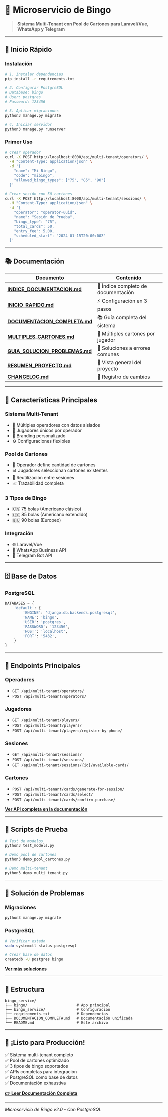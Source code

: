 # 🎲 Microservicio de Bingo

> **Sistema Multi-Tenant con Pool de Cartones para Laravel/Vue, WhatsApp y Telegram**

---

## 🚀 Inicio Rápido

### Instalación

```bash
# 1. Instalar dependencias
pip install -r requirements.txt

# 2. Configurar PostgreSQL
# Database: bingo
# User: postgres
# Password: 123456

# 3. Aplicar migraciones
python3 manage.py migrate

# 4. Iniciar servidor
python3 manage.py runserver
```

### Primer Uso

```bash
# Crear operador
curl -X POST http://localhost:8000/api/multi-tenant/operators/ \
  -H "Content-Type: application/json" \
  -d '{
    "name": "Mi Bingo",
    "code": "mibingo",
    "allowed_bingo_types": ["75", "85", "90"]
  }'

# Crear sesión con 50 cartones
curl -X POST http://localhost:8000/api/multi-tenant/sessions/ \
  -H "Content-Type: application/json" \
  -d '{
    "operator": "operator-uuid",
    "name": "Sesión de Prueba",
    "bingo_type": "75",
    "total_cards": 50,
    "entry_fee": 5.00,
    "scheduled_start": "2024-01-15T20:00:00Z"
  }'
```

---

## 📚 Documentación

| Documento | Contenido |
|-----------|-----------|
| **[INDICE_DOCUMENTACION.md](INDICE_DOCUMENTACION.md)** | 📑 Índice completo de documentación |
| **[INICIO_RAPIDO.md](INICIO_RAPIDO.md)** | ⚡ Configuración en 3 pasos |
| **[DOCUMENTACION_COMPLETA.md](DOCUMENTACION_COMPLETA.md)** | 📚 Guía completa del sistema |
| **[MULTIPLES_CARTONES.md](MULTIPLES_CARTONES.md)** | 🎲 Múltiples cartones por jugador |
| **[GUIA_SOLUCION_PROBLEMAS.md](GUIA_SOLUCION_PROBLEMAS.md)** | 🔧 Soluciones a errores comunes |
| **[RESUMEN_PROYECTO.md](RESUMEN_PROYECTO.md)** | 🎯 Vista general del proyecto |
| **[CHANGELOG.md](CHANGELOG.md)** | 📝 Registro de cambios |

---

## 🎯 Características Principales

### Sistema Multi-Tenant
- 🏢 Múltiples operadores con datos aislados
- 👥 Jugadores únicos por operador
- 🎨 Branding personalizado
- ⚙️ Configuraciones flexibles

### Pool de Cartones
- 🎲 Operador define cantidad de cartones
- 📊 Jugadores seleccionan cartones existentes
- 🔄 Reutilización entre sesiones
- 📈 Trazabilidad completa

### 3 Tipos de Bingo
- 🇺🇸 75 bolas (Americano clásico)
- 🇺🇸 85 bolas (Americano extendido)
- 🇪🇺 90 bolas (Europeo)

### Integración
- 🌐 Laravel/Vue
- 📱 WhatsApp Business API
- 📱 Telegram Bot API

---

## 🗄️ Base de Datos

### PostgreSQL

```python
DATABASES = {
    'default': {
        'ENGINE': 'django.db.backends.postgresql',
        'NAME': 'bingo',
        'USER': 'postgres',
        'PASSWORD': '123456',
        'HOST': 'localhost',
        'PORT': '5432',
    }
}
```

---

## 📡 Endpoints Principales

### Operadores
- `GET /api/multi-tenant/operators/`
- `POST /api/multi-tenant/operators/`

### Jugadores
- `GET /api/multi-tenant/players/`
- `POST /api/multi-tenant/players/`
- `POST /api/multi-tenant/players/register-by-phone/`

### Sesiones
- `GET /api/multi-tenant/sessions/`
- `POST /api/multi-tenant/sessions/`
- `GET /api/multi-tenant/sessions/{id}/available-cards/`

### Cartones
- `POST /api/multi-tenant/cards/generate-for-session/`
- `POST /api/multi-tenant/cards/select/`
- `POST /api/multi-tenant/cards/confirm-purchase/`

**[Ver API completa en la documentación](DOCUMENTACION_COMPLETA.md#-api-rest---endpoints)**

---

## 🧪 Scripts de Prueba

```bash
# Test de modelos
python3 test_models.py

# Demo pool de cartones
python3 demo_pool_cartones.py

# Demo multi-tenant
python3 demo_multi_tenant.py
```

---

## 🔧 Solución de Problemas

### Migraciones

```bash
python3 manage.py migrate
```

### PostgreSQL

```bash
# Verificar estado
sudo systemctl status postgresql

# Crear base de datos
createdb -U postgres bingo
```

**[Ver más soluciones](DOCUMENTACION_COMPLETA.md#-solución-de-problemas)**

---

## 📁 Estructura

```
bingo_service/
├── bingo/                      # App principal
├── bingo_service/              # Configuración
├── requirements.txt            # Dependencias
├── DOCUMENTACION_COMPLETA.md   # Documentación unificada
└── README.md                   # Este archivo
```

---

## 🎉 ¡Listo para Producción!

✅ Sistema multi-tenant completo  
✅ Pool de cartones optimizado  
✅ 3 tipos de bingo soportados  
✅ APIs completas para integración  
✅ PostgreSQL como base de datos  
✅ Documentación exhaustiva  

**[👉 Leer Documentación Completa](DOCUMENTACION_COMPLETA.md)**

---

*Microservicio de Bingo v2.0 - Con PostgreSQL*